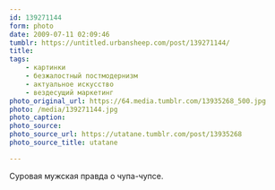 ```yaml
---
id: 139271144
form: photo
date: 2009-07-11 02:09:46
tumblr: https://untitled.urbansheep.com/post/139271144/
title:
tags:
    - картинки
    - безжалостный постмодернизм
    - актуальное искусство
    - вездесущий маркетинг
photo_original_url: https://64.media.tumblr.com/13935268_500.jpg
photo: /media/139271144.jpg
photo_caption: 
photo_source:
photo_source_url: https://utatane.tumblr.com/post/13935268
photo_source_title: utatane

---
```


<p>Суровая мужская правда о чупа-чупсе.</p>
